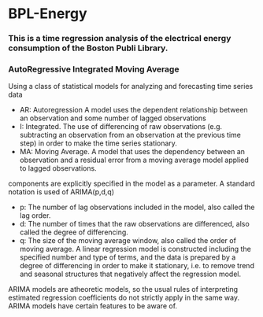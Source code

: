 # BPL-Energy
### This is a time regression analysis of the electrical energy consumption of the Boston Publi Library.
### AutoRegressive Integrated Moving Average
Using a class of statistical models for analyzing and forecasting time series data
- AR: Autoregression A model uses the dependent relationship between an observation and some number of lagged observations
- I: Integrated. The use of differencing of raw observations (e.g. subtracting an observation from an observation at the previous time step) in order to make the time series stationary.
- MA: Moving Average. A model that uses the dependency between an observation and a residual error from a moving average model applied to lagged observations.

components are explicitly specified in the model as a parameter. A standard notation is used of ARIMA(p,d,q) 
- p: The number of lag observations included in the model, also called the lag order.
- d: The number of times that the raw observations are differenced, also called the degree of differencing.
- q: The size of the moving average window, also called the order of moving average.
A linear regression model is constructed including the specified number and type of terms, and the data is prepared by a degree of differencing in order to make it stationary, i.e. to remove trend and seasonal structures that negatively affect the regression model.

ARIMA models are atheoretic models, so the usual rules of interpreting estimated regression coefficients do not strictly apply in the same way. ARIMA models have certain features to be aware of.
